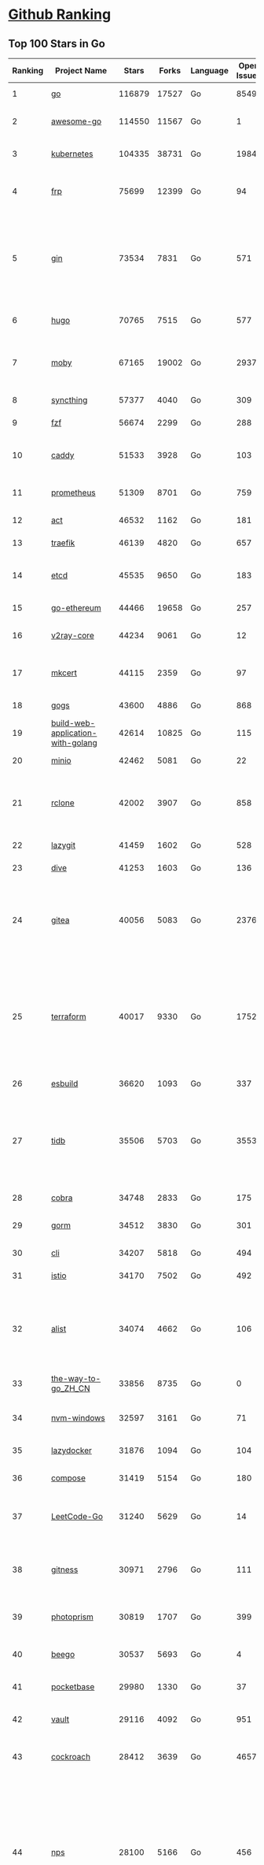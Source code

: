 [Github Ranking](../README.md)
==========

## Top 100 Stars in Go

| Ranking | Project Name | Stars | Forks | Language | Open Issues | Description | Last Commit |
| ------- | ------------ | ----- | ----- | -------- | ----------- | ----------- | ----------- |
| 1 | [go](https://github.com/golang/go) | 116879 | 17527 | Go | 8549 | The Go programming language | 2024-01-10T09:57:38Z |
| 2 | [awesome-go](https://github.com/avelino/awesome-go) | 114550 | 11567 | Go | 1 | A curated list of awesome Go frameworks, libraries and software | 2024-01-08T11:53:57Z |
| 3 | [kubernetes](https://github.com/kubernetes/kubernetes) | 104335 | 38731 | Go | 1984 | Production-Grade Container Scheduling and Management | 2024-01-10T09:38:33Z |
| 4 | [frp](https://github.com/fatedier/frp) | 75699 | 12399 | Go | 94 | A fast reverse proxy to help you expose a local server behind a NAT or firewall to the internet. | 2024-01-09T10:50:50Z |
| 5 | [gin](https://github.com/gin-gonic/gin) | 73534 | 7831 | Go | 571 | Gin is a HTTP web framework written in Go (Golang). It features a Martini-like API with much better performance -- up to 40 times faster. If you need smashing performance, get yourself some Gin. | 2024-01-10T09:49:53Z |
| 6 | [hugo](https://github.com/gohugoio/hugo) | 70765 | 7515 | Go | 577 | The world’s fastest framework for building websites. | 2024-01-09T08:23:36Z |
| 7 | [moby](https://github.com/moby/moby) | 67165 | 19002 | Go | 2937 | The Moby Project - a collaborative project for the container ecosystem to assemble container-based systems | 2024-01-10T08:50:07Z |
| 8 | [syncthing](https://github.com/syncthing/syncthing) | 57377 | 4040 | Go | 309 | Open Source Continuous File Synchronization | 2024-01-09T01:26:41Z |
| 9 | [fzf](https://github.com/junegunn/fzf) | 56674 | 2299 | Go | 288 | :cherry_blossom: A command-line fuzzy finder | 2024-01-09T22:21:37Z |
| 10 | [caddy](https://github.com/caddyserver/caddy) | 51533 | 3928 | Go | 103 | Fast and extensible multi-platform HTTP/1-2-3 web server with automatic HTTPS | 2024-01-10T01:09:56Z |
| 11 | [prometheus](https://github.com/prometheus/prometheus) | 51309 | 8701 | Go | 759 | The Prometheus monitoring system and time series database. | 2024-01-10T09:52:58Z |
| 12 | [act](https://github.com/nektos/act) | 46532 | 1162 | Go | 181 | Run your GitHub Actions locally 🚀 | 2024-01-09T09:16:55Z |
| 13 | [traefik](https://github.com/traefik/traefik) | 46139 | 4820 | Go | 657 | The Cloud Native Application Proxy | 2024-01-10T09:50:37Z |
| 14 | [etcd](https://github.com/etcd-io/etcd) | 45535 | 9650 | Go | 183 | Distributed reliable key-value store for the most critical data of a distributed system | 2024-01-10T09:47:05Z |
| 15 | [go-ethereum](https://github.com/ethereum/go-ethereum) | 44466 | 19658 | Go | 257 | Official Go implementation of the Ethereum protocol | 2024-01-10T09:13:50Z |
| 16 | [v2ray-core](https://github.com/v2ray/v2ray-core) | 44234 | 9061 | Go | 12 | A platform for building proxies to bypass network restrictions. | 2024-01-09T03:02:01Z |
| 17 | [mkcert](https://github.com/FiloSottile/mkcert) | 44115 | 2359 | Go | 97 | A simple zero-config tool to make locally trusted development certificates with any names you'd like. | 2023-11-29T10:04:44Z |
| 18 | [gogs](https://github.com/gogs/gogs) | 43600 | 4886 | Go | 868 | Gogs is a painless self-hosted Git service | 2024-01-01T18:51:33Z |
| 19 | [build-web-application-with-golang](https://github.com/astaxie/build-web-application-with-golang) | 42614 | 10825 | Go | 115 | A golang ebook intro how to build a web with golang | 2023-11-23T20:56:37Z |
| 20 | [minio](https://github.com/minio/minio) | 42462 | 5081 | Go | 22 | The Object Store for AI Data Infrastructure | 2024-01-10T08:34:22Z |
| 21 | [rclone](https://github.com/rclone/rclone) | 42002 | 3907 | Go | 858 | "rsync for cloud storage" - Google Drive, S3, Dropbox, Backblaze B2, One Drive, Swift, Hubic, Wasabi, Google Cloud Storage, Yandex Files | 2024-01-09T16:47:46Z |
| 22 | [lazygit](https://github.com/jesseduffield/lazygit) | 41459 | 1602 | Go | 528 | simple terminal UI for git commands | 2024-01-10T10:01:27Z |
| 23 | [dive](https://github.com/wagoodman/dive) | 41253 | 1603 | Go | 136 | A tool for exploring each layer in a docker image | 2024-01-09T17:36:59Z |
| 24 | [gitea](https://github.com/go-gitea/gitea) | 40056 | 5083 | Go | 2376 | Git with a cup of tea! Painless self-hosted all-in-one software development service, including Git hosting, code review, team collaboration, package registry and CI/CD | 2024-01-10T04:02:32Z |
| 25 | [terraform](https://github.com/hashicorp/terraform) | 40017 | 9330 | Go | 1752 | Terraform enables you to safely and predictably create, change, and improve infrastructure. It is a source-available tool that codifies APIs into declarative configuration files that can be shared amongst team members, treated as code, edited, reviewed, and versioned. | 2024-01-10T00:08:25Z |
| 26 | [esbuild](https://github.com/evanw/esbuild) | 36620 | 1093 | Go | 337 | An extremely fast bundler for the web | 2024-01-06T16:23:55Z |
| 27 | [tidb](https://github.com/pingcap/tidb) | 35506 | 5703 | Go | 3553 | TiDB is an open-source, cloud-native, distributed, MySQL-Compatible database for elastic scale and real-time analytics. Try AI-powered Chat2Query free at : https://tidbcloud.com/free-trial | 2024-01-10T09:58:03Z |
| 28 | [cobra](https://github.com/spf13/cobra) | 34748 | 2833 | Go | 175 | A Commander for modern Go CLI interactions | 2024-01-06T21:49:14Z |
| 29 | [gorm](https://github.com/go-gorm/gorm) | 34512 | 3830 | Go | 301 | The fantastic ORM library for Golang, aims to be developer friendly | 2024-01-09T17:40:44Z |
| 30 | [cli](https://github.com/cli/cli) | 34207 | 5818 | Go | 494 | GitHub’s official command line tool | 2024-01-10T02:35:24Z |
| 31 | [istio](https://github.com/istio/istio) | 34170 | 7502 | Go | 492 | Connect, secure, control, and observe services. | 2024-01-10T08:50:01Z |
| 32 | [alist](https://github.com/alist-org/alist) | 34074 | 4662 | Go | 106 | 🗂️A file list/WebDAV program that supports multiple storages, powered by Gin and Solidjs. / 一个支持多存储的文件列表/WebDAV程序，使用 Gin 和 Solidjs。 | 2024-01-10T08:58:23Z |
| 33 | [the-way-to-go_ZH_CN](https://github.com/unknwon/the-way-to-go_ZH_CN) | 33856 | 8735 | Go | 0 | 《The Way to Go》中文译本，中文正式名《Go 入门指南》 | 2023-08-12T01:54:36Z |
| 34 | [nvm-windows](https://github.com/coreybutler/nvm-windows) | 32597 | 3161 | Go | 71 | A node.js version management utility for Windows. Ironically written in Go. | 2023-12-28T21:04:27Z |
| 35 | [lazydocker](https://github.com/jesseduffield/lazydocker) | 31876 | 1094 | Go | 104 | The lazier way to manage everything docker | 2023-12-27T16:15:49Z |
| 36 | [compose](https://github.com/docker/compose) | 31419 | 5154 | Go | 180 | Define and run multi-container applications with Docker | 2024-01-10T09:57:45Z |
| 37 | [LeetCode-Go](https://github.com/halfrost/LeetCode-Go) | 31240 | 5629 | Go | 14 | ✅ Solutions to LeetCode by Go, 100% test coverage, runtime beats 100% / LeetCode 题解 | 2023-10-11T23:26:58Z |
| 38 | [gitness](https://github.com/harness/gitness) | 30971 | 2796 | Go | 111 | Gitness is an Open Source developer platform with Source Control management, Continuous Integration and Continuous Delivery. | 2024-01-10T05:07:04Z |
| 39 | [photoprism](https://github.com/photoprism/photoprism) | 30819 | 1707 | Go | 399 | AI-Powered Photos App for the Decentralized Web 🌈💎✨ | 2024-01-10T09:26:54Z |
| 40 | [beego](https://github.com/beego/beego) | 30537 | 5693 | Go | 4 | beego is an open-source, high-performance web framework for the Go programming language. | 2024-01-09T13:25:49Z |
| 41 | [pocketbase](https://github.com/pocketbase/pocketbase) | 29980 | 1330 | Go | 37 | Open Source realtime backend in 1 file | 2024-01-07T14:10:16Z |
| 42 | [vault](https://github.com/hashicorp/vault) | 29116 | 4092 | Go | 951 | A tool for secrets management, encryption as a service, and privileged access management | 2024-01-10T10:01:04Z |
| 43 | [cockroach](https://github.com/cockroachdb/cockroach) | 28412 | 3639 | Go | 4657 | CockroachDB - the open source, cloud-native distributed SQL database. | 2024-01-10T09:56:04Z |
| 44 | [nps](https://github.com/ehang-io/nps) | 28100 | 5166 | Go | 456 | 一款轻量级、高性能、功能强大的内网穿透代理服务器。支持tcp、udp、socks5、http等几乎所有流量转发，可用来访问内网网站、本地支付接口调试、ssh访问、远程桌面，内网dns解析、内网socks5代理等等……，并带有功能强大的web管理端。a lightweight, high-performance, powerful intranet penetration proxy server, with a powerful web management terminal. | 2023-12-01T00:54:09Z |
| 45 | [minikube](https://github.com/kubernetes/minikube) | 27785 | 4824 | Go | 904 | Run Kubernetes locally | 2024-01-09T23:38:18Z |
| 46 | [echo](https://github.com/labstack/echo) | 27530 | 2254 | Go | 52 | High performance, minimalist Go web framework | 2024-01-02T11:40:16Z |
| 47 | [consul](https://github.com/hashicorp/consul) | 27461 | 4436 | Go | 1125 | Consul is a distributed, highly available, and data center aware solution to connect and configure applications across dynamic, distributed infrastructure. | 2024-01-10T09:03:50Z |
| 48 | [go-zero](https://github.com/zeromicro/go-zero) | 26786 | 3777 | Go | 361 | A cloud-native Go microservices framework with cli tool for productivity. | 2024-01-09T15:37:28Z |
| 49 | [v2ray-core](https://github.com/v2fly/v2ray-core) | 26422 | 4401 | Go | 37 | A platform for building proxies to bypass network restrictions. | 2024-01-10T06:55:25Z |
| 50 | [kit](https://github.com/go-kit/kit) | 25818 | 2488 | Go | 36 | A standard library for microservices. | 2023-12-22T23:16:59Z |
| 51 | [k3s](https://github.com/k3s-io/k3s) | 25456 | 2191 | Go | 169 | Lightweight Kubernetes | 2024-01-10T02:45:06Z |
| 52 | [helm](https://github.com/helm/helm) | 25454 | 6944 | Go | 290 | The Kubernetes Package Manager | 2024-01-09T19:34:32Z |
| 53 | [croc](https://github.com/schollz/croc) | 25376 | 1038 | Go | 121 | Easily and securely send things from one computer to another :crocodile: :package: | 2024-01-09T08:32:23Z |
| 54 | [milvus](https://github.com/milvus-io/milvus) | 24975 | 2664 | Go | 451 | A cloud-native vector database, storage for next generation AI applications | 2024-01-10T09:43:04Z |
| 55 | [viper](https://github.com/spf13/viper) | 24951 | 2053 | Go | 382 | Go configuration with fangs | 2024-01-09T11:16:56Z |
| 56 | [iris](https://github.com/kataras/iris) | 24631 | 2496 | Go | 96 | The fastest HTTP/2 Go Web Framework. New, modern and easy to learn. Fast development with Code you control. Unbeatable cost-performance ratio :rocket: | 2024-01-10T08:58:52Z |
| 57 | [nsq](https://github.com/nsqio/nsq) | 24192 | 2917 | Go | 48 | A realtime distributed messaging platform | 2024-01-02T17:37:13Z |
| 58 | [faas](https://github.com/openfaas/faas) | 24120 | 1910 | Go | 30 | OpenFaaS - Serverless Functions Made Simple | 2023-12-31T06:00:09Z |
| 59 | [logrus](https://github.com/sirupsen/logrus) | 23663 | 2328 | Go | 3 | Structured, pluggable logging for Go. | 2023-12-29T18:18:08Z |
| 60 | [Wox](https://github.com/Wox-launcher/Wox) | 23642 | 2382 | Go | 168 | A cross-platform launcher that simply works | 2024-01-08T15:31:36Z |
| 61 | [k9s](https://github.com/derailed/k9s) | 23435 | 1502 | Go | 386 | 🐶 Kubernetes CLI To Manage Your Clusters In Style! | 2024-01-09T18:35:54Z |
| 62 | [go-patterns](https://github.com/tmrts/go-patterns) | 23388 | 2176 | Go | 17 | Curated list of Go design patterns, recipes and idioms | 2023-10-01T05:09:32Z |
| 63 | [docker_practice](https://github.com/yeasy/docker_practice) | 23312 | 5658 | Go | 5 | Learn and understand Docker&Container technologies, with real DevOps practice! | 2023-12-30T00:28:00Z |
| 64 | [micro](https://github.com/zyedidia/micro) | 23309 | 1179 | Go | 761 | A modern and intuitive terminal-based text editor | 2024-01-07T20:41:27Z |
| 65 | [dapr](https://github.com/dapr/dapr) | 22794 | 1798 | Go | 372 | Dapr is a portable, event-driven, runtime for building distributed applications across cloud and edge. | 2024-01-10T09:00:25Z |
| 66 | [k6](https://github.com/grafana/k6) | 22401 | 1186 | Go | 381 | A modern load testing tool, using Go and JavaScript - https://k6.io | 2024-01-09T15:35:02Z |
| 67 | [vegeta](https://github.com/tsenart/vegeta) | 22355 | 1380 | Go | 62 | HTTP load testing tool and library. It's over 9000! | 2024-01-01T16:12:14Z |
| 68 | [fyne](https://github.com/fyne-io/fyne) | 22264 | 1324 | Go | 594 | Cross platform GUI toolkit in Go inspired by Material Design | 2024-01-10T01:41:20Z |
| 69 | [restic](https://github.com/restic/restic) | 22201 | 1410 | Go | 417 | Fast, secure, efficient backup program | 2024-01-10T01:53:10Z |
| 70 | [filebrowser](https://github.com/filebrowser/filebrowser) | 22164 | 2632 | Go | 62 | 📂 Web File Browser | 2024-01-07T15:25:06Z |
| 71 | [memos](https://github.com/usememos/memos) | 22007 | 1601 | Go | 188 | An open source, lightweight note-taking service. Easily capture and share your great thoughts. | 2024-01-10T08:29:36Z |
| 72 | [rancher](https://github.com/rancher/rancher) | 21988 | 2962 | Go | 2764 | Complete container management platform | 2024-01-10T09:49:48Z |
| 73 | [bubbletea](https://github.com/charmbracelet/bubbletea) | 21838 | 660 | Go | 48 | A powerful little TUI framework 🏗 | 2024-01-10T02:48:42Z |
| 74 | [delve](https://github.com/go-delve/delve) | 21540 | 2150 | Go | 97 | Delve is a debugger for the Go programming language. | 2024-01-09T22:13:37Z |
| 75 | [harbor](https://github.com/goharbor/harbor) | 21507 | 4522 | Go | 543 | An open source trusted cloud native registry project that stores, signs, and scans content. | 2024-01-10T06:15:46Z |
| 76 | [colly](https://github.com/gocolly/colly) | 21478 | 1687 | Go | 146 | Elegant Scraper and Crawler Framework for Golang | 2024-01-04T17:04:17Z |
| 77 | [testify](https://github.com/stretchr/testify) | 21278 | 1540 | Go | 266 | A toolkit with common assertions and mocks that plays nicely with the standard library | 2024-01-06T17:12:48Z |
| 78 | [cli](https://github.com/urfave/cli) | 21181 | 1703 | Go | 28 | A simple, fast, and fun package for building command line apps in Go | 2023-12-30T12:45:29Z |
| 79 | [loki](https://github.com/grafana/loki) | 20983 | 3096 | Go | 1164 | Like Prometheus, but for logs. | 2024-01-10T10:00:39Z |
| 80 | [fasthttp](https://github.com/valyala/fasthttp) | 20571 | 1701 | Go | 74 | Fast HTTP package for Go. Tuned for high performance. Zero memory allocations in hot paths. Up to 10x faster than net/http | 2024-01-10T09:06:47Z |
| 81 | [go-micro](https://github.com/go-micro/go-micro) | 21117 | 2359 | Go | 86 | A Go microservices framework | 2023-12-27T15:11:11Z |
| 82 | [loki](https://github.com/grafana/loki) | 20983 | 3096 | Go | 1164 | Like Prometheus, but for logs. | 2024-01-10T10:00:39Z |
| 83 | [learn-go-with-tests](https://github.com/quii/learn-go-with-tests) | 20709 | 2738 | Go | 41 | Learn Go with test-driven development | 2023-12-23T09:32:42Z |
| 84 | [fasthttp](https://github.com/valyala/fasthttp) | 20571 | 1701 | Go | 74 | Fast HTTP package for Go. Tuned for high performance. Zero memory allocations in hot paths. Up to 10x faster than net/http | 2024-01-10T09:06:47Z |
| 85 | [websocket](https://github.com/gorilla/websocket) | 20545 | 3484 | Go | 41 | Package gorilla/websocket is a fast, well-tested and widely used WebSocket implementation for Go. | 2023-12-14T05:36:44Z |
| 86 | [zap](https://github.com/uber-go/zap) | 20303 | 1445 | Go | 103 | Blazing fast, structured, leveled logging in Go. | 2023-12-30T09:08:37Z |
| 87 | [podman](https://github.com/containers/podman) | 20286 | 2142 | Go | 499 | Podman: A tool for managing OCI containers and pods. | 2024-01-10T08:32:23Z |
| 88 | [wails](https://github.com/wailsapp/wails) | 20248 | 1022 | Go | 214 | Create beautiful applications using Go | 2024-01-10T02:16:38Z |
| 89 | [AdGuardHome](https://github.com/AdguardTeam/AdGuardHome) | 20139 | 1619 | Go | 945 | Network-wide ads & trackers blocking DNS server | 2024-01-10T09:56:47Z |
| 90 | [Xray-core](https://github.com/XTLS/Xray-core) | 20030 | 3449 | Go | 444 | Xray, Penetrates Everything. Also the best v2ray-core, with XTLS support. Fully compatible configuration. | 2024-01-09T00:06:05Z |
| 91 | [Cloudreve](https://github.com/cloudreve/Cloudreve) | 20014 | 3265 | Go | 199 | 🌩支持多家云存储的云盘系统 (Self-hosted file management and sharing system, supports multiple storage providers) | 2024-01-05T09:50:12Z |
| 92 | [trivy](https://github.com/aquasecurity/trivy) | 19923 | 2003 | Go | 178 | Find vulnerabilities, misconfigurations, secrets, SBOM in containers, Kubernetes, code repositories, clouds and more | 2024-01-10T09:59:31Z |
| 93 | [dgraph](https://github.com/dgraph-io/dgraph) | 19831 | 1504 | Go | 213 | The high-performance database for modern applications | 2023-12-20T04:42:50Z |
| 94 | [mux](https://github.com/gorilla/mux) | 19721 | 1836 | Go | 14 | Package gorilla/mux is a powerful HTTP router and URL matcher for building Go web servers with 🦍 | 2023-12-21T22:28:05Z |
| 95 | [CasaOS](https://github.com/IceWhaleTech/CasaOS) | 19372 | 1060 | Go | 274 | CasaOS - A simple, easy-to-use, elegant open-source Personal Cloud system. | 2024-01-05T07:05:17Z |
| 96 | [grpc-go](https://github.com/grpc/grpc-go) | 19352 | 4222 | Go | 123 | The Go language implementation of gRPC. HTTP/2 based RPC | 2024-01-10T00:45:35Z |
| 97 | [gin-vue-admin](https://github.com/flipped-aurora/gin-vue-admin) | 19121 | 5774 | Go | 34 | 基于vite+vue3+gin搭建的开发基础平台（支持TS,JS混用），集成jwt鉴权，权限管理，动态路由，显隐可控组件，分页封装，多点登录拦截，资源权限，上传下载，代码生成器，表单生成器,chatGPT自动查表等开发必备功能。 | 2024-01-10T03:45:12Z |
| 98 | [seaweedfs](https://github.com/seaweedfs/seaweedfs) | 18995 | 2093 | Go | 251 | SeaweedFS is a fast distributed storage system for blobs, objects, files, and data lake, for billions of files! Blob store has O(1) disk seek, cloud tiering. Filer supports Cloud Drive, cross-DC active-active replication, Kubernetes, POSIX FUSE mount, S3 API, S3 Gateway, Hadoop, WebDAV, encryption, Erasure Coding. | 2024-01-09T17:00:56Z |
| 99 | [jaeger](https://github.com/jaegertracing/jaeger) | 18872 | 2311 | Go | 328 | CNCF Jaeger, a Distributed Tracing Platform | 2024-01-10T04:53:42Z |
| 100 | [pulumi](https://github.com/pulumi/pulumi) | 18635 | 1019 | Go | 1871 | Pulumi - Infrastructure as Code in any programming language. Build infrastructure intuitively on any cloud using familiar languages 🚀 | 2024-01-10T02:19:34Z |

